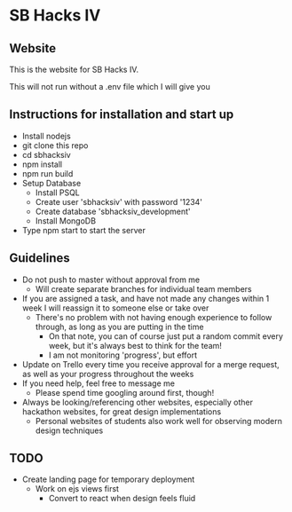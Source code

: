 # SB Hacks IV

## Website

This is the website for SB Hacks IV. <br />

This will not run without a .env file which I will give you <br/>

## Instructions for installation and start up
  * Install nodejs
  * git clone this repo
  * cd sbhacksiv
  * npm install
  * npm run build
  * Setup Database
    * Install PSQL
    * Create user 'sbhacksiv' with password '1234'
    * Create database 'sbhacksiv_development'
    * Install MongoDB
  * Type npm start to start the server



## Guidelines
  * Do not push to master without approval from me
    * Will create separate branches for individual team members
  * If you are assigned a task, and have not made any changes within 1 week I will reassign it to someone else or take over
    * There's no problem with not having enough experience to follow through, as long as you are putting in the time
      * On that note, you can of course just put a random commit every week, but it's always best to think for the team!
      * I am not monitoring 'progress', but effort
  * Update on Trello every time you receive approval for a merge request, as well as your progress throughout the weeks
  * If you need help, feel free to message me
    * Please spend time googling around first, though!
  * Always be looking/referencing other websites, especially other hackathon websites, for great design implementations
    * Personal websites of students also work well for observing modern design techniques

## TODO
  * Create landing page for temporary deployment
    * Work on ejs views first
      * Convert to react when design feels fluid